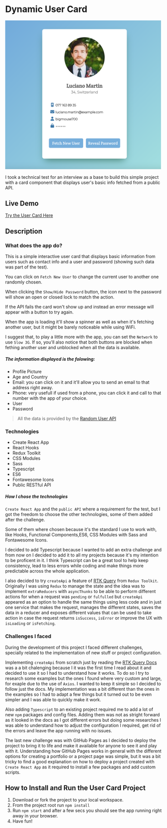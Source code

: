 # Dynamic User Card

<img src="./src/assets/images/user-card-img.png" alt="Image of the user card app" width="500"/>

I took a technical test for an interview as a base to build this simple project with a card component that displays user's basic info fetched from a public API.

## Live Demo

[Try the User Card Here](https://soniagisel.github.io/user-card/)


## Description

### What does the app do?

This is a simple interactive user card that displays basic information from users such as contact info and a user and password (showing such data was part of the test).

You can click on `Fetch New User` to change the current user to another one randomly chosen.

When clicking the `Show/Hide Password` button, the icon next to the password will show an open or closed lock to match the action.

If the API fails the card won't show up and instead an error message will appear with a button to try again.

When the app is loading it'll show a spinner as well as when it's fetching another user, but it might be barely noticeable while using WiFi.

I suggest that, to play a little more with the app, you can set the `Network` to use `Slow 3G`. If so, you'll also notice that both buttons are blocked when fething another user and unblocked when all the data is available.

##### The information displayed is the folowing:
- Profile Picture
- Age and Country
- Email: you can click on it and it'll allow you to send an email to that address right away.
- Phone: very usefull if used from a phone, you can click it and call to that number with the app of your choice.
- User
- Password

> All the data is provided by the [Random User API](https://randomuser.me/api/)


### Technologies

- Create React App
- React Hooks
- Redux Toolkit
- CSS Modules
- Sass
- Typescript
- ES6
- Fontawesome Icons
- Public RESTful API


##### How I chose the technologies

`Create React App` and the `public API` where a requirement for the test, but I got the freedom to choose the other technologies, some of them added after the challenge.

Some of them where chosen because it's the standard I use to work with, like Hooks, Functional Components,ES6, CSS Modules with Sass and Fontawesome Icons.

I decided to add Typescript because I wanted to add an extra challenge and from now on I decided to add it to all my projects because it's my intention to be proficent in it. I think Typescript can be a great tool to help keep consistency, lead to less errors while coding and make things more predictable across the whole application.

I also decided to try `createApi` a feature of [RTK Query](https://redux-toolkit.js.org/rtk-query/overview) from `Redux Toolkit`. Originally I was using `Redux` to manage the state and the idea was to implement `extraReducers` with `asyncThunks` to be able to perform different actions for when a request was `pending` or `fulfulled` but `createApi` appeared as an option to handle the same things using less code and in just one service that makes the request, manages the different states, saves the data in a reducer and exposes different values that can be used to take action in case the request returns `isSuccess`, `isError` or improve the UX with `isLoading` or `isFetching`.


### Challenges I faced

During the development of this project I faced different challenges, specially related to the implementation of new stuff or project configuration.

Implementing `createApi` from scratch just by reading the [RTK Query Docs](https://redux-toolkit.js.org/rtk-query/overview) was a a bit chalenging because I it was the first time I read about it and decided to use it so I had to understand how it works. To do so I try to research some examples but the ones I found where very custom and large, for exaple due to the use of `Axios`. I wanted to keep it simple so I decided to follow just the docs. My implementation was a bit different than the ones in the examples so I had to adapt a few things but it turned out to be even simpler and I was able to quickly make it work.

Also adding `Typescript` to an existing project required me to add a lot of new `npm` packages and config files. Adding them was not as stright forward as it looked in the docs as I got different errors but doing some researches I was able to understand how to adjust the configuration I required, get rid of the errors and leave the app running with no issues.

The last new challenge was with GitHub Pages as I decided to deploy the project to bring it to life and make it available for anyone to see it and play with it. Understanding how GitHub Pages works in general with the different options for creating a portfolio or a project page was simple, but it was a bit tricky to find a good explanation on how to deploy a project created with `Create React App` as it required to install a few packages and add custom scripts.

## How to Install and Run the User Card Project

1. Download or fork the project to your local workspace.
2. From the project root run `npm install`
3. Run `npm start` and after a few secs you should see the app running right away in your browser.
4. Have fun!